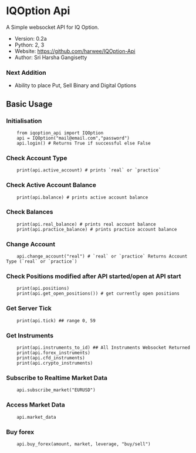

# IQOption Api


A Simple websocket API for IQ Option.



* Version: 0.2a
* Python: 2, 3
* Website: https://github.com/harwee/IQOption-Api
* Author: Sri Harsha Gangisetty

### Next Addition
* Ability to place Put, Sell Binary and Digital Options

## Basic Usage

### Initialisation
        from iqoption_api import IQOption
        api = IQOption("mail@email.com","password")
        api.login() # Returns True if successful else False

### Check Account Type

        print(api.active_account) # prints `real` or `practice`

### Check Active Account Balance
        print(api.balance) # prints active account balance

### Check Balances
        print(api.real_balance) # prints real account balance
        print(api.practice_balance) # prints practice account balance

### Change Account
        api.change_account("real") # `real` or `practice` Returns Account Type (`real` or `practice`)


### Check Positions modified after API started/open at API start
        print(api.positions)
        print(api.get_open_positions()) # get currently open positions

### Get Server Tick
        print(api.tick) ## range 0, 59

### Get Instruments
        print(api.instruments_to_id) ## All Instruments Websocket Returned
        print(api.forex_instruments)
        print(api.cfd_instruments)
        print(api.crypto_instruments)

### Subscribe to Realtime Market Data
        api.subscribe_market("EURUSD")

### Access Market Data
        api.market_data

### Buy forex
        api.buy_forex(amount, market, leverage, "buy/sell")
